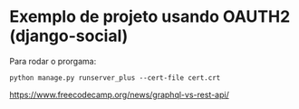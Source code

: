 # Exemplo de projeto usando OAUTH2 (django-social)

Para rodar o prorgama: 

```
python manage.py runserver_plus --cert-file cert.crt
```


https://www.freecodecamp.org/news/graphql-vs-rest-api/
